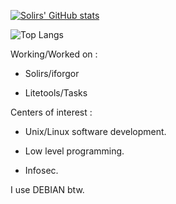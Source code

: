 
[![Solirs' GitHub stats](https://github-readme-stats.vercel.app/api?username=Solirs)](https://github.com/anuraghazra/github-readme-stats)

![Top Langs](https://github-readme-stats.vercel.app/api/top-langs/?username=Solirs&theme=radical)

Working/Worked on :

- Solirs/iforgor

- Litetools/Tasks



Centers of interest :

- Unix/Linux software development.

- Low level programming.

- Infosec.



I use DEBIAN btw.
